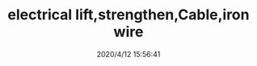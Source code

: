 ﻿---
layout: post 
title: electrical lift,strengthen,Cable,iron wire
tags: 0506
categories: wire-cable
overview: electrical lift,strengthen,Cable,iron wire
part_number: 102-0506-000
thumb_img: static/202004/325-thumb-20200412235706.jpg
small_img: static/202004/325-20200412235706.jpg
date: 2020/4/12 15:56:41
---



